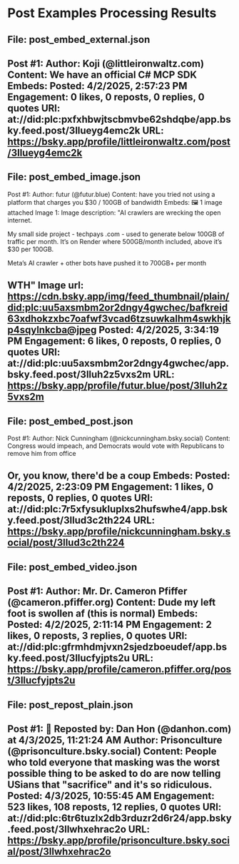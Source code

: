 # Post Examples Processing Results

## File: post_embed_external.json

Post #1:
Author: Koji (@littleironwaltz.com)
Content: We have an official C# MCP SDK
Embeds:
Posted: 4/2/2025, 2:57:23 PM
Engagement: 0 likes, 0 reposts, 0 replies, 0 quotes
URI: at://did:plc:pxfxhbwjtscbmvbe62shdqbe/app.bsky.feed.post/3llueyg4emc2k
URL: https://bsky.app/profile/littleironwaltz.com/post/3llueyg4emc2k
---



## File: post_embed_image.json

Post #1:
Author: futur (@futur.blue)
Content: have you tried not using a platform that charges you $30 / 100GB of bandwidth
Embeds:
🖼️ 1 image attached
  Image 1: Image description: "AI crawlers are wrecking the open internet.

My small side project - techpays .com - used to generate below 100GB of traffic per month. It’s on Render where 500GB/month included, above it’s $30 per 100GB.

Meta’s AI crawler + other bots have pushed it to 700GB+ per month

WTH"
Image url: https://cdn.bsky.app/img/feed_thumbnail/plain/did:plc:uu5axsmbm2or2dngy4gwchec/bafkreid63xdhokzxbc7oafwf3vcad6tzsuwkalhm4swkhjkp4sqylnkcba@jpeg
Posted: 4/2/2025, 3:34:19 PM
Engagement: 6 likes, 0 reposts, 0 replies, 0 quotes
URI: at://did:plc:uu5axsmbm2or2dngy4gwchec/app.bsky.feed.post/3lluh2z5vxs2m
URL: https://bsky.app/profile/futur.blue/post/3lluh2z5vxs2m
---



## File: post_embed_post.json

Post #1:
Author: Nick Cunningham (@nickcunningham.bsky.social)
Content: Congress would impeach, and Democrats would vote with Republicans to remove him from office 

Or, you know, there'd be a coup
Embeds:
Posted: 4/2/2025, 2:23:09 PM
Engagement: 1 likes, 0 reposts, 0 replies, 0 quotes
URI: at://did:plc:7r5xfysukluplxs2hufswhe4/app.bsky.feed.post/3llud3c2th224
URL: https://bsky.app/profile/nickcunningham.bsky.social/post/3llud3c2th224
---



## File: post_embed_video.json

Post #1:
Author: Mr. Dr. Cameron Pfiffer (@cameron.pfiffer.org)
Content: Dude my left foot is swollen af (this is normal)
Embeds:
Posted: 4/2/2025, 2:11:14 PM
Engagement: 2 likes, 0 reposts, 3 replies, 0 quotes
URI: at://did:plc:gfrmhdmjvxn2sjedzboeudef/app.bsky.feed.post/3llucfyjpts2u
URL: https://bsky.app/profile/cameron.pfiffer.org/post/3llucfyjpts2u
---



## File: post_repost_plain.json

Post #1:
🔄 Reposted by: Dan Hon (@danhon.com) at 4/3/2025, 11:21:24 AM
Author: Prisonculture (@prisonculture.bsky.social)
Content: People who told everyone that masking was the worst possible thing to be asked to do are now telling USians that "sacrifice" and it's so ridiculous.
Posted: 4/3/2025, 10:55:45 AM
Engagement: 523 likes, 108 reposts, 12 replies, 0 quotes
URI: at://did:plc:6tr6tuzlx2db3rduzr2d6r24/app.bsky.feed.post/3llwhxehrac2o
URL: https://bsky.app/profile/prisonculture.bsky.social/post/3llwhxehrac2o
---



